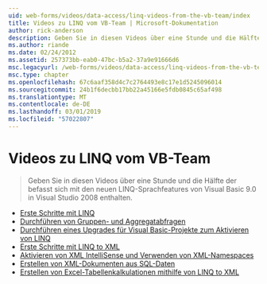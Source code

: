 ```yaml
---
uid: web-forms/videos/data-access/linq-videos-from-the-vb-team/index
title: Videos zu LINQ vom VB-Team | Microsoft-Dokumentation
author: rick-anderson
description: Geben Sie in diesen Videos über eine Stunde und die Hälfte der befasst sich mit den neuen LINQ-Sprachfeatures von Visual Basic 9.0 in Visual Studio 2008 enthalten.
ms.author: riande
ms.date: 02/24/2012
ms.assetid: 257373bb-eab0-47bc-b5a2-37a9e91666d6
msc.legacyurl: /web-forms/videos/data-access/linq-videos-from-the-vb-team
msc.type: chapter
ms.openlocfilehash: 67c6aaf358d4c7c2764493e8c17e1d5245096014
ms.sourcegitcommit: 24b1f6decbb17bb22a45166e5fdb0845c65af498
ms.translationtype: MT
ms.contentlocale: de-DE
ms.lasthandoff: 03/01/2019
ms.locfileid: "57022807"
---
```

<a name="linq-videos-from-the-vb-team"></a>Videos zu LINQ vom VB-Team
====================
> Geben Sie in diesen Videos über eine Stunde und die Hälfte der befasst sich mit den neuen LINQ-Sprachfeatures von Visual Basic 9.0 in Visual Studio 2008 enthalten.


- [Erste Schritte mit LINQ](how-do-i-get-started-with-linq.md)
- [Durchführen von Gruppen- und Aggregatabfragen](how-do-i-perform-group-and-aggregate-queries.md)
- [Durchführen eines Upgrades für Visual Basic-Projekte zum Aktivieren von LINQ](how-do-i-upgrade-visual-basic-projects-to-enable-linq.md)
- [Erste Schritte mit LINQ to XML](how-do-i-get-started-with-linq-to-xml.md)
- [Aktivieren von XML IntelliSense und Verwenden von XML-Namespaces](how-do-i-enable-xml-intellisense-and-use-xml-namespaces.md)
- [Erstellen von XML-Dokumenten aus SQL-Daten](how-do-i-create-xml-documents-from-sql-data.md)
- [Erstellen von Excel-Tabellenkalkulationen mithilfe von LINQ to XML](how-do-i-create-excel-spreadsheets-using-linq-to-xml.md)
